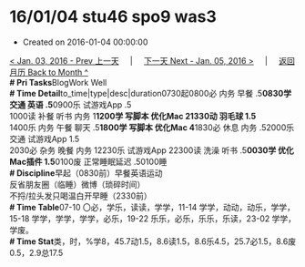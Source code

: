 # 16/01/04 stu46 spo9 was3

* Created on 2016-01-04 00:00:00

[&lt; Jan. 03, 2016 - Prev 上一天](d03.md)     \|     [下一天 Next - Jan. 05, 2016 &gt;](d05.md)     \|     [返回月历 Back to Month ^](index.md)   
**\# Pri Tasks**BlogWork Well  
**\# Time Detail**to\_time\|type\|desc\|duration0730起0800必 内务 早餐 .5**0830学 交通 英语 .5**0900乐 试游戏App .5  
1000读 补餐 听书 内务 1**1200学 写脚本 优化Mac 21330动 羽毛球 1.5**  
1400乐 内务 午餐 聊天 .5**1800学 写脚本 优化Mac 4**1830必 休息 内务 .52000乐 交通 试游戏App 1.5  
2030必 杂务 晚餐 内务 12230乐 试游戏App 22300读 洗澡 听书 .5**0030学 优化Mac插件 1.5**0100废 正常睡眠延迟 .50100睡  
**\# Discipline**早起（0830前）早餐英语运动  
反省朋友圈（临睡）微博（琐碎时间）  
不捋/拉头发只喝温白开早睡（2330前）  
**\# Time Table**07-10 〇必，学乐，读读，学学，11-14 学学，动动，动乐，学学，15-18 学学，学学，学学，必乐，19-22 乐乐，必乐，乐乐，乐读，23-02 学学，学废。  
**\# Time Stat**类，时，%学8，45.7动1.5，8.6读1.5，8.6乐4.5，25.7必1.5，8.6废0.5，2.9总17.5


